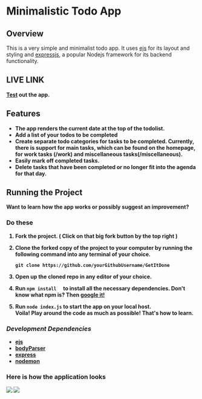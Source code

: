 # Minimalistic Todo App


## <b>Overview</b>
This is a very simple and minimalist todo app. It uses [ejs](https://ejs.co/) for its layout and styling and [expressjs](https://expressjs.com/), a popular Nodejs framework for its backend functionality.


## <b>LIVE LINK<b>
[Test](http://karenlist.herokuapp.com/) out the app.

## <b>Features</b>
- The app renders the current date at the top of the todolist.
- Add a list of your todos to be completed
- Create separate todo categories for tasks to be completed. Currently, there is support for main tasks, which can be found on the homepage, for work tasks (/work) and miscellaneous tasks(/miscellaneous).
- Easily mark off completed tasks.
- Delete tasks that have been completed or no longer fit into the agenda for that day.
  
## <b>Running the Project</b>
Want to learn how the app works or possibly suggest an improvement?
### <b>Do these</b>
1. Fork the project. ( Click on that big fork button by the top right )

2. Clone the forked copy of the project to your computer by running the following command into any terminal of your choice.
   
   ```
   git clone https://github.com/yourGithubUsername/GetItDone
   ```
3. Open up the cloned repo in any editor of your choice.
   
4. Run ```npm install  ``` to install all the necessary dependencies. Don't know what npm is? Then [google it!](www.google.com)
   
5. Run ```node index.js``` to start the app on your local host. <br>
Voila! Play around the code as much as possible! That's how to learn.


### <i>Development Dependencies</i>
- [ejs](https://ejs.co/) 
- [bodyParser](https://www.npmjs.com/package/body-parser)
- [express](https://expressjs.com/)
- [nodemon](https://www.npmjs.com/package/nodemon)

### Here is how the application looks
<img align= "left" src ="https://github.com/KarenEfereyan/GetItDone/blob/master/images/main-todo.jpg" />
<img align ="left" src = "https://github.com/KarenEfereyan/GetItDone/blob/master/images/miscellaneous-todo.jpg" />

